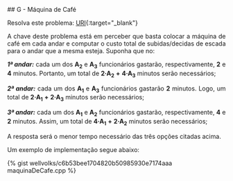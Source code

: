  <div id="maquina">
 
 </div>
## G - Máquina de Café

Resolva este problema:
[URI][uri-2670]{:target="_blank"}

<p align="justify">
A chave deste problema está em perceber que basta colocar a máquina de café em cada andar e computar o custo total de subidas/decidas de escada para o andar que a mesma esteja. Suponha que no:
</p>

<p align="justify">
<b><i>1ª andar:</i></b> cada um dos <b>A<sub>2</sub></b> e <b>A<sub>3</sub></b> funcionários gastarão, respectivamente, <b>2</b> e <b>4</b> minutos. Portanto, um total de <b>2&centerdot;</b><b>A<sub>2</sub></b> <b>+</b> <b>4&centerdot;</b><b>A<sub>3</sub></b> minutos serão necessários;
 </p>
 
<p align="justify"> 
<b><i>2ª andar:</i></b> cada um dos <b>A<sub>1</sub></b> e <b>A<sub>3</sub></b> funcionários gastarão <b>2</b> minutos. Logo, um total de <b>2&centerdot;</b><b>A<sub>1</sub></b> <b>+</b> <b>2&centerdot;</b><b>A<sub>3</sub></b> minutos serão necessários;
</p>

<p align="justify">
<b><i>3ª andar:</i></b> cada um dos <b>A<sub>1</sub></b> e <b>A<sub>2</sub></b> funcionários gastarão, respectivamente, <b>4</b> e <b>2</b> minutos. Assim, um total de <b>4&centerdot;</b><b>A<sub>1</sub></b> <b>+</b> <b>2&centerdot;</b><b>A<sub>2</sub></b> minutos serão necessários;
</p>

<p align="justify">
A resposta será o menor tempo necessário das três opções citadas acima.

</p>

Um exemplo de implementação segue abaixo:

{% gist wellvolks/c6b53bee1704820b50985930e7174aaa maquinaDeCafe.cpp %}


[uri-2670]:		https://www.urionlinejudge.com.br/judge/pt/problems/view/2670

